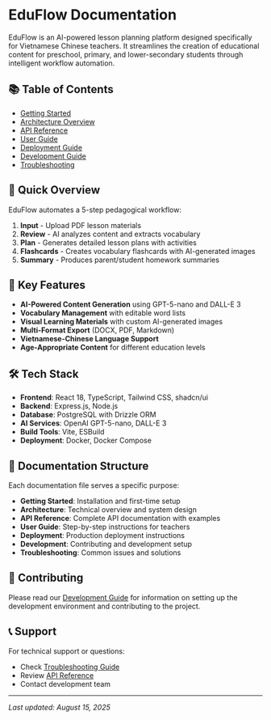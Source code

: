 # EduFlow Documentation

EduFlow is an AI-powered lesson planning platform designed specifically for Vietnamese Chinese teachers. It streamlines the creation of educational content for preschool, primary, and lower-secondary students through intelligent workflow automation.

## 📚 Table of Contents

- [Getting Started](./getting-started.md)
- [Architecture Overview](./architecture.md)
- [API Reference](./api-reference.md)
- [User Guide](./user-guide.md)
- [Deployment Guide](./deployment.md)
- [Development Guide](./development.md)
- [Troubleshooting](./troubleshooting.md)

## 🎯 Quick Overview

EduFlow automates a 5-step pedagogical workflow:

1. **Input** - Upload PDF lesson materials
2. **Review** - AI analyzes content and extracts vocabulary
3. **Plan** - Generates detailed lesson plans with activities
4. **Flashcards** - Creates vocabulary flashcards with AI-generated images
5. **Summary** - Produces parent/student homework summaries

## 🚀 Key Features

- **AI-Powered Content Generation** using GPT-5-nano and DALL-E 3
- **Vocabulary Management** with editable word lists
- **Visual Learning Materials** with custom AI-generated images
- **Multi-Format Export** (DOCX, PDF, Markdown)
- **Vietnamese-Chinese Language Support**
- **Age-Appropriate Content** for different education levels

## 🛠️ Tech Stack

- **Frontend**: React 18, TypeScript, Tailwind CSS, shadcn/ui
- **Backend**: Express.js, Node.js
- **Database**: PostgreSQL with Drizzle ORM
- **AI Services**: OpenAI GPT-5-nano, DALL-E 3
- **Build Tools**: Vite, ESBuild
- **Deployment**: Docker, Docker Compose

## 📖 Documentation Structure

Each documentation file serves a specific purpose:

- **Getting Started**: Installation and first-time setup
- **Architecture**: Technical overview and system design
- **API Reference**: Complete API documentation with examples
- **User Guide**: Step-by-step instructions for teachers
- **Deployment**: Production deployment instructions
- **Development**: Contributing and development setup
- **Troubleshooting**: Common issues and solutions

## 🤝 Contributing

Please read our [Development Guide](./development.md) for information on setting up the development environment and contributing to the project.

## 📞 Support

For technical support or questions:
- Check [Troubleshooting Guide](./troubleshooting.md)
- Review [API Reference](./api-reference.md)
- Contact development team

---

*Last updated: August 15, 2025*
